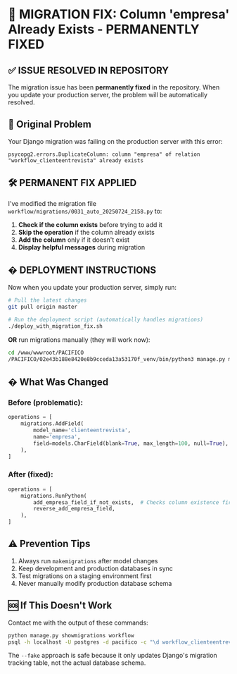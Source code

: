 # 🔧 MIGRATION FIX: Column 'empresa' Already Exists - PERMANENTLY FIXED

## ✅ **ISSUE RESOLVED IN REPOSITORY**

The migration issue has been **permanently fixed** in the repository. When you update your production server, the problem will be automatically resolved.

## 🚨 Original Problem

Your Django migration was failing on the production server with this error:
```
psycopg2.errors.DuplicateColumn: column "empresa" of relation "workflow_clienteentrevista" already exists
```

## 🛠️ **PERMANENT FIX APPLIED**

I've modified the migration file `workflow/migrations/0031_auto_20250724_2158.py` to:

1. **Check if the column exists** before trying to add it
2. **Skip the operation** if the column already exists  
3. **Add the column** only if it doesn't exist
4. **Display helpful messages** during migration

## � **DEPLOYMENT INSTRUCTIONS**

Now when you update your production server, simply run:

```bash
# Pull the latest changes
git pull origin master

# Run the deployment script (automatically handles migrations)
./deploy_with_migration_fix.sh
```

**OR** run migrations manually (they will work now):

```bash
cd /www/wwwroot/PACIFICO
/PACIFICO/02e43b188e8420e8b9cceda13a53170f_venv/bin/python3 manage.py migrate
```

## � **What Was Changed**

### Before (problematic):
```python
operations = [
    migrations.AddField(
        model_name='clienteentrevista',
        name='empresa',
        field=models.CharField(blank=True, max_length=100, null=True),
    ),
]
```

### After (fixed):
```python
operations = [
    migrations.RunPython(
        add_empresa_field_if_not_exists,  # Checks column existence first
        reverse_add_empresa_field,
    ),
]
```

## ⚠️ Prevention Tips

1. Always run `makemigrations` after model changes
2. Keep development and production databases in sync
3. Test migrations on a staging environment first
4. Never manually modify production database schema

## 🆘 If This Doesn't Work

Contact me with the output of these commands:

```bash
python manage.py showmigrations workflow
psql -h localhost -U postgres -d pacifico -c "\d workflow_clienteentrevista"
```

The `--fake` approach is safe because it only updates Django's migration tracking table, not the actual database schema.
